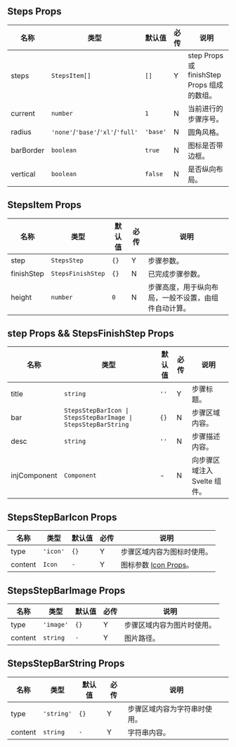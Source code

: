 ## Steps Props

| 名称      | 类型                              | 默认值   | 必传 | 说明                                        |
| --------- | --------------------------------- | -------- | ---- | ------------------------------------------- |
| steps     | `StepsItem[]`                     | `[]`     | Y    | step Props 或 finishStep Props 组成的数组。 |
| current   | `number`                          | `1`      | N    | 当前进行的步骤序号。                        |
| radius    | `'none'`/`'base'`/`'xl'`/`'full'` | `'base'` | N    | 圆角风格。                                  |
| barBorder | `boolean`                         | `true`   | N    | 图标是否带边框。                            |
| vertical  | `boolean`                         | `false`  | N    | 是否纵向布局。                              |

## StepsItem Props

| 名称       | 类型              | 默认值 | 必传 | 说明                                                 |
| ---------- | ----------------- | ------ | ---- | ---------------------------------------------------- |
| step       | `StepsStep`       | `{}`   | Y    | 步骤参数。                                           |
| finishStep | `StepsFinishStep` | `{}`   | N    | 已完成步骤参数。                                     |
| height     | `number`          | `0`    | N    | 步骤高度，用于纵向布局，一般不设置，由组件自动计算。 |

## step Props && StepsFinishStep Props

| 名称         | 类型                                                          | 默认值 | 必传 | 说明                         |
| ------------ | ------------------------------------------------------------- | ------ | ---- | ---------------------------- |
| title        | `string`                                                      | `''`   | Y    | 步骤标题。                   |
| bar          | `StepsStepBarIcon \| StepsStepBarImage \| StepsStepBarString` | `{}`   | N    | 步骤区域内容。               |
| desc         | `string`                                                      | `''`   | N    | 步骤描述内容。               |
| injComponent | `Component`                                                   | -      | N    | 向步骤区域注入 Svelte 组件。 |

## StepsStepBarIcon Props

| 名称    | 类型     | 默认值 | 必传 | 说明                                                                     |
| ------- | -------- | ------ | ---- | ------------------------------------------------------------------------ |
| type    | `'icon'` | `{}`   | Y    | 步骤区域内容为图标时使用。                                               |
| content | `Icon`   | `-`    | Y    | 图标参数 [Icon Props](https://stdf.design/#/components?nav=icon&tab=1)。 |

## StepsStepBarImage Props

| 名称    | 类型      | 默认值 | 必传 | 说明                       |
| ------- | --------- | ------ | ---- | -------------------------- |
| type    | `'image'` | `{}`   | Y    | 步骤区域内容为图片时使用。 |
| content | `string`  | `-`    | Y    | 图片路径。                 |

## StepsStepBarString Props

| 名称    | 类型       | 默认值 | 必传 | 说明                         |
| ------- | ---------- | ------ | ---- | ---------------------------- |
| type    | `'string'` | `{}`   | Y    | 步骤区域内容为字符串时使用。 |
| content | `string`   | `-`    | Y    | 字符串内容。                 |
